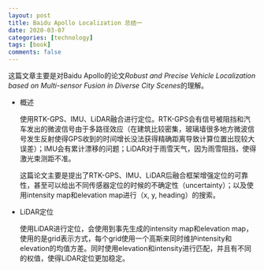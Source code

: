 ```yaml
---
layout: post
title: Baidu Apollo Localization 总结一
date: 2020-03-07
categories: [technology]
tags: [book]
comments: false
---
```




这篇文章主要是对Baidu Apollo的论文*Robust and Precise Vehicle Localization based on Multi-sensor Fusion in Diverse City Scenes*的理解。



- 概述

  使用RTK-GPS、IMU、LiDAR融合进行定位。RTK-GPS会有信号被阻挡和汽车发出的微波信号由于多路径效应（在建筑比较密集，玻璃墙很多地方微波信号发生反射使得GPS收到的时间增长没法获得精确距离导致计算位置出现较大误差）；IMU会有累计漂移的问题；LiDAR对于雨雪天气，因为雨雪阻挡，使得激光束测距不准。

  这篇论文主要是提出了RTK-GPS、IMU、LiDAR后融合框架增强定位的可靠性，甚至可以给出不同传感器定位的时候的不确定性（uncertainty）；以及使用intensity map和elevation map进行（x, y, heading）的搜索。

- LiDAR定位

  使用LiDAR进行定位，会使用到事先生成的intensity map和elevation map，使用的是grid表示方式，每个grid使用一个高斯来同时维护intensity和elevation的均值方差。同时使用elevation和intensity进行匹配，并且有不同的权值，使得LiDAR定位更加稳定。